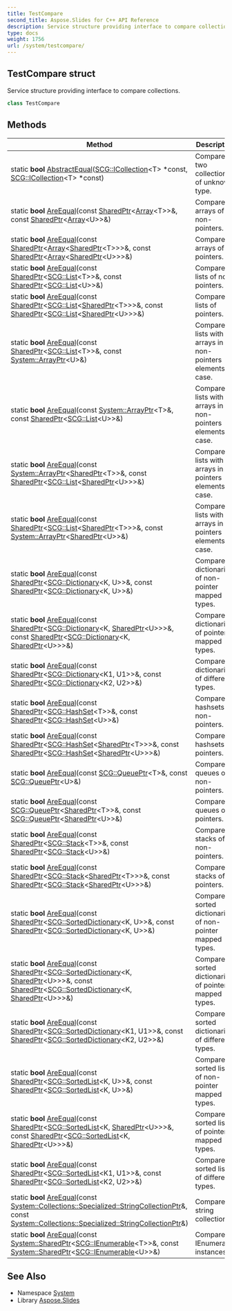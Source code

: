 ```yaml
---
title: TestCompare
second_title: Aspose.Slides for C++ API Reference
description: Service structure providing interface to compare collections.
type: docs
weight: 1756
url: /system/testcompare/
---
```

## TestCompare struct


Service structure providing interface to compare collections.

```cpp
class TestCompare
```

## Methods

| Method | Description |
| --- | --- |
| static **bool** [AbstractEqual](./abstractequal/)([SCG::ICollection](../../system.collections.generic/icollection/)\<T\> *const, [SCG::ICollection](../../system.collections.generic/icollection/)\<T\> *const) | Compares two collections of unknown type. |
| static **bool** [AreEqual](./areequal/)(const [SharedPtr](../sharedptr/)\<[Array](../array/)\<T\>\>\&, const [SharedPtr](../sharedptr/)\<[Array](../array/)\<U\>\>\&) | Compares arrays of non-pointers. |
| static **bool** [AreEqual](./areequal/)(const [SharedPtr](../sharedptr/)\<[Array](../array/)\<[SharedPtr](../sharedptr/)\<T\>\>\>\&, const [SharedPtr](../sharedptr/)\<[Array](../array/)\<[SharedPtr](../sharedptr/)\<U\>\>\>\&) | Compares arrays of pointers. |
| static **bool** [AreEqual](./areequal/)(const [SharedPtr](../sharedptr/)\<[SCG::List](../../system.collections.generic/list/)\<T\>\>\&, const [SharedPtr](../sharedptr/)\<[SCG::List](../../system.collections.generic/list/)\<U\>\>\&) | Compares lists of non-pointers. |
| static **bool** [AreEqual](./areequal/)(const [SharedPtr](../sharedptr/)\<[SCG::List](../../system.collections.generic/list/)\<[SharedPtr](../sharedptr/)\<T\>\>\>\&, const [SharedPtr](../sharedptr/)\<[SCG::List](../../system.collections.generic/list/)\<[SharedPtr](../sharedptr/)\<U\>\>\>\&) | Compares lists of pointers. |
| static **bool** [AreEqual](./areequal/)(const [SharedPtr](../sharedptr/)\<[SCG::List](../../system.collections.generic/list/)\<T\>\>\&, const [System::ArrayPtr](../arrayptr/)\<U\>\&) | Compares lists with arrays in non-pointers elements case. |
| static **bool** [AreEqual](./areequal/)(const [System::ArrayPtr](../arrayptr/)\<T\>\&, const [SharedPtr](../sharedptr/)\<[SCG::List](../../system.collections.generic/list/)\<U\>\>\&) | Compares lists with arrays in non-pointers elements case. |
| static **bool** [AreEqual](./areequal/)(const [System::ArrayPtr](../arrayptr/)\<[SharedPtr](../sharedptr/)\<T\>\>\&, const [SharedPtr](../sharedptr/)\<[SCG::List](../../system.collections.generic/list/)\<[SharedPtr](../sharedptr/)\<U\>\>\>\&) | Compares lists with arrays in pointers elements case. |
| static **bool** [AreEqual](./areequal/)(const [SharedPtr](../sharedptr/)\<[SCG::List](../../system.collections.generic/list/)\<[SharedPtr](../sharedptr/)\<T\>\>\>\&, const [System::ArrayPtr](../arrayptr/)\<[SharedPtr](../sharedptr/)\<U\>\>\&) | Compares lists with arrays in pointers elements case. |
| static **bool** [AreEqual](./areequal/)(const [SharedPtr](../sharedptr/)\<[SCG::Dictionary](../../system.collections.generic/dictionary/)\<K, U\>\>\&, const [SharedPtr](../sharedptr/)\<[SCG::Dictionary](../../system.collections.generic/dictionary/)\<K, U\>\>\&) | Compares dictionaries of non-pointer mapped types. |
| static **bool** [AreEqual](./areequal/)(const [SharedPtr](../sharedptr/)\<[SCG::Dictionary](../../system.collections.generic/dictionary/)\<K, [SharedPtr](../sharedptr/)\<U\>\>\>\&, const [SharedPtr](../sharedptr/)\<[SCG::Dictionary](../../system.collections.generic/dictionary/)\<K, [SharedPtr](../sharedptr/)\<U\>\>\>\&) | Compares dictionaries of pointer mapped types. |
| static **bool** [AreEqual](./areequal/)(const [SharedPtr](../sharedptr/)\<[SCG::Dictionary](../../system.collections.generic/dictionary/)\<K1, U1\>\>\&, const [SharedPtr](../sharedptr/)\<[SCG::Dictionary](../../system.collections.generic/dictionary/)\<K2, U2\>\>\&) | Compares dictionaries of different types. |
| static **bool** [AreEqual](./areequal/)(const [SharedPtr](../sharedptr/)\<[SCG::HashSet](../../system.collections.generic/hashset/)\<T\>\>\&, const [SharedPtr](../sharedptr/)\<[SCG::HashSet](../../system.collections.generic/hashset/)\<U\>\>\&) | Compares hashsets of non-pointers. |
| static **bool** [AreEqual](./areequal/)(const [SharedPtr](../sharedptr/)\<[SCG::HashSet](../../system.collections.generic/hashset/)\<[SharedPtr](../sharedptr/)\<T\>\>\>\&, const [SharedPtr](../sharedptr/)\<[SCG::HashSet](../../system.collections.generic/hashset/)\<[SharedPtr](../sharedptr/)\<U\>\>\>\&) | Compares hashsets of pointers. |
| static **bool** [AreEqual](./areequal/)(const [SCG::QueuePtr](../../system.collections.generic/queueptr/)\<T\>\&, const [SCG::QueuePtr](../../system.collections.generic/queueptr/)\<U\>\&) | Compares queues of non-pointers. |
| static **bool** [AreEqual](./areequal/)(const [SCG::QueuePtr](../../system.collections.generic/queueptr/)\<[SharedPtr](../sharedptr/)\<T\>\>\&, const [SCG::QueuePtr](../../system.collections.generic/queueptr/)\<[SharedPtr](../sharedptr/)\<U\>\>\&) | Compares queues of pointers. |
| static **bool** [AreEqual](./areequal/)(const [SharedPtr](../sharedptr/)\<[SCG::Stack](../../system.collections.generic/stack/)\<T\>\>\&, const [SharedPtr](../sharedptr/)\<[SCG::Stack](../../system.collections.generic/stack/)\<U\>\>\&) | Compares stacks of non-pointers. |
| static **bool** [AreEqual](./areequal/)(const [SharedPtr](../sharedptr/)\<[SCG::Stack](../../system.collections.generic/stack/)\<[SharedPtr](../sharedptr/)\<T\>\>\>\&, const [SharedPtr](../sharedptr/)\<[SCG::Stack](../../system.collections.generic/stack/)\<[SharedPtr](../sharedptr/)\<U\>\>\>\&) | Compares stacks of pointers. |
| static **bool** [AreEqual](./areequal/)(const [SharedPtr](../sharedptr/)\<[SCG::SortedDictionary](../../system.collections.generic/sorteddictionary/)\<K, U\>\>\&, const [SharedPtr](../sharedptr/)\<[SCG::SortedDictionary](../../system.collections.generic/sorteddictionary/)\<K, U\>\>\&) | Compares sorted dictionaries of non-pointer mapped types. |
| static **bool** [AreEqual](./areequal/)(const [SharedPtr](../sharedptr/)\<[SCG::SortedDictionary](../../system.collections.generic/sorteddictionary/)\<K, [SharedPtr](../sharedptr/)\<U\>\>\>\&, const [SharedPtr](../sharedptr/)\<[SCG::SortedDictionary](../../system.collections.generic/sorteddictionary/)\<K, [SharedPtr](../sharedptr/)\<U\>\>\>\&) | Compares sorted dictionaries of pointer mapped types. |
| static **bool** [AreEqual](./areequal/)(const [SharedPtr](../sharedptr/)\<[SCG::SortedDictionary](../../system.collections.generic/sorteddictionary/)\<K1, U1\>\>\&, const [SharedPtr](../sharedptr/)\<[SCG::SortedDictionary](../../system.collections.generic/sorteddictionary/)\<K2, U2\>\>\&) | Compares sorted dictionaries of different types. |
| static **bool** [AreEqual](./areequal/)(const [SharedPtr](../sharedptr/)\<[SCG::SortedList](../../system.collections.generic/sortedlist/)\<K, U\>\>\&, const [SharedPtr](../sharedptr/)\<[SCG::SortedList](../../system.collections.generic/sortedlist/)\<K, U\>\>\&) | Compares sorted lists of non-pointer mapped types. |
| static **bool** [AreEqual](./areequal/)(const [SharedPtr](../sharedptr/)\<[SCG::SortedList](../../system.collections.generic/sortedlist/)\<K, [SharedPtr](../sharedptr/)\<U\>\>\>\&, const [SharedPtr](../sharedptr/)\<[SCG::SortedList](../../system.collections.generic/sortedlist/)\<K, [SharedPtr](../sharedptr/)\<U\>\>\>\&) | Compares sorted lists of pointer mapped types. |
| static **bool** [AreEqual](./areequal/)(const [SharedPtr](../sharedptr/)\<[SCG::SortedList](../../system.collections.generic/sortedlist/)\<K1, U1\>\>\&, const [SharedPtr](../sharedptr/)\<[SCG::SortedList](../../system.collections.generic/sortedlist/)\<K2, U2\>\>\&) | Compares sorted lists of different types. |
| static **bool** [AreEqual](./areequal/)(const [System::Collections::Specialized::StringCollectionPtr](../../system.collections.specialized/stringcollectionptr/)\&, const [System::Collections::Specialized::StringCollectionPtr](../../system.collections.specialized/stringcollectionptr/)\&) | Compares string collections. |
| static **bool** [AreEqual](./areequal/)(const [System::SharedPtr](../sharedptr/)\<[SCG::IEnumerable](../../system.collections.generic/ienumerable/)\<T\>\>\&, const [System::SharedPtr](../sharedptr/)\<[SCG::IEnumerable](../../system.collections.generic/ienumerable/)\<U\>\>\&) | Compares IEnumerable instances. |
## See Also

* Namespace [System](../)
* Library [Aspose.Slides](../../)